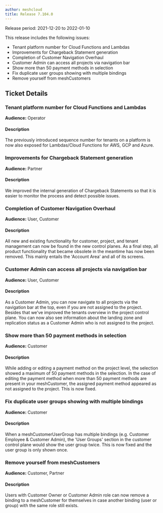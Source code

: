 ```yaml
---
author: meshcloud
title: Release 7.104.0
---
```


Release period: 2021-12-20 to 2022-01-10

This release includes the following issues:
* Tenant platform number for Cloud Functions and Lambdas
* Improvements for Chargeback Statement generation
* Completion of Customer Navigation Overhaul
* Customer Admin can access all projects via navigation bar
* Show more than 50 payment methods in selection
* Fix duplicate user groups showing with multiple bindings
* Remove yourself from meshCustomers
<!--truncate-->

## Ticket Details
### Tenant platform number for Cloud Functions and Lambdas
**Audience:** Operator<br>

#### Description
The previously introduced sequence number for tenants on a platform is now also
exposed for Lambdas/Cloud Functions for AWS, GCP and Azure.

### Improvements for Chargeback Statement generation
**Audience:** Partner<br>

#### Description
We improved the internal generation of Chargeback Statements
so that it is easier to monitor the process and detect possible
issues.

### Completion of Customer Navigation Overhaul
**Audience:** User, Customer<br>

#### Description
All new and existing functionality for customer, project, and tenant management can now be found in the new control planes. As a final step, all product functionality that became obsolete in the meantime has now been removed. This mainly entails the 'Account Area' and all of its screens.

### Customer Admin can access all projects via navigation bar
**Audience:** User, Customer<br>

#### Description
As a Customer Admin, you can now navigate to all projects via the navigation bar at the top, even if you are not assigned to the project. Besides that we've improved the tenants overview in the project control plane. You can now also see information about the landing zone and replication status as a Customer Admin who is not assigned to the project.

### Show more than 50 payment methods in selection
**Audience:** Customer<br>

#### Description
While adding or editing a payment method on the project level, the selection showed a maximum of 50 payment methods in the selection.
In the case of editing the payment method when more than 50 payment methods are present in your meshCustomer, the assigned payment method appeared as not assigned to the project. This is now fixed.

### Fix duplicate user groups showing with multiple bindings
**Audience:** Customer<br>

#### Description
When a meshCustomerUserGroup has multiple bindings (e.g. Customer Employee & Customer Admin), the 'User Groups'
section in the customer control plane would show the user group twice. This is now fixed and the user group
is only shown once.

### Remove yourself from meshCustomers
**Audience:** Customer, Partner<br>

#### Description
Users with Customer Owner or Customer Admin role can now remove a binding to a meshCustomer for
themselves in case another binding (user or group) with the same role still exists.

